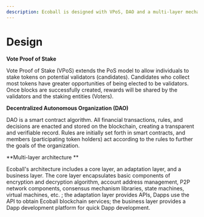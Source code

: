 ```yaml
---
description: Ecoball is designed with VPoS, DAO and a multi-layer mechanism
---
```


# Design

**Vote Proof of Stake**

Vote Proof of Stake (VPoS) extends the PoS model to allow individuals to stake tokens on potential validators (candidates). Candidates who collect most tokens have greater opportunities of being elected to be validators. Once blocks are successfully created, rewards will be shared by the validators and the staking entities (Voters).

**Decentralized Autonomous Organization (DAO)**

DAO is a smart contract algorithm. All financial transactions, rules, and decisions are enacted and stored on the blockchain, creating a transparent and verifiable record. Rules are initially set forth in smart contracts, and members (participating token holders) act according to the rules to further the goals of the organization.

**Multi-layer architecture **

Ecoball's architecture includes a core layer, an adaptation layer, and a business layer. The core layer encapsulates basic components of encryption and decryption algorithm, account address management, P2P network components, consensus mechanism libraries, state machines, virtual machines, etc. ; the adaptation layer provides APIs, Dapps use the API to obtain Ecoball blockchain services; the business layer provides a Dapp development platform for quick Dapp development.
